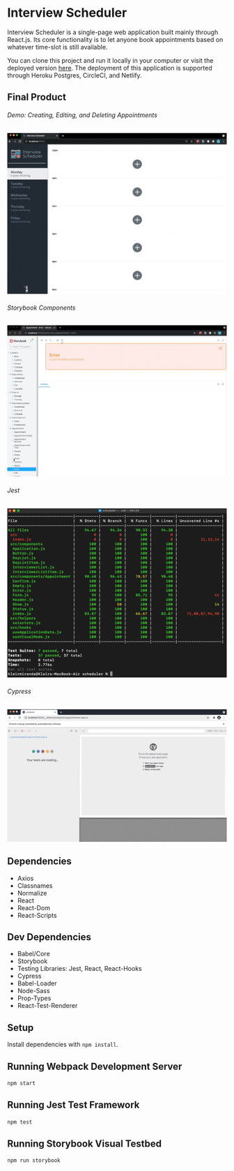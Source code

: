 # Interview Scheduler
Interview Scheduler is a single-page web application built mainly through React.js. Its core functionality is to let anyone book appointments based on whatever time-slot is still available.

You can clone this project and run it locally in your computer or visit the deployed version [here](https://agitated-dijkstra-f85157.netlify.app/). The deployment of this application is supported through Heroku Postgres, CircleCI, and Netlify.

## Final Product
###### Demo: Creating, Editing, and Deleting Appointments
!["Create, Edit, and Delete Appointments"](https://github.com/kleirrozel/scheduler/blob/master/docs/scheduler-demo.gif?raw=true)

###### Storybook Components
!["Storybook Components"](https://github.com/kleirrozel/scheduler/blob/master/docs/storybook.gif?raw=true)

###### Jest
!["Jest Test"](https://github.com/kleirrozel/scheduler/blob/master/docs/jest.png?raw=true)

###### Cypress
!["Cypress Test"](https://github.com/kleirrozel/scheduler/blob/master/docs/cypress.gif?raw=true)

## Dependencies
- Axios
- Classnames
- Normalize
- React
- React-Dom
- React-Scripts

## Dev Dependencies
- Babel/Core
- Storybook
- Testing Libraries: Jest, React, React-Hooks
- Cypress
- Babel-Loader
- Node-Sass
- Prop-Types
- React-Test-Renderer

## Setup

Install dependencies with `npm install`.

## Running Webpack Development Server

```sh
npm start
```

## Running Jest Test Framework

```sh
npm test
```

## Running Storybook Visual Testbed

```sh
npm run storybook
```
